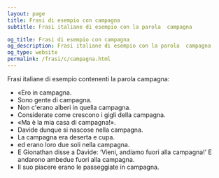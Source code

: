 ```yaml
---
layout: page
title: Frasi di esempio con campagna 
subtitle: Frasi italiane di esempio con la parola  campagna

og_title: Frasi di esempio con campagna 
og_description: Frasi italiane di esempio con la parola  campagna
og_type: website
permalink: /frasi/c/campagna.html
---
```


Frasi italiane di esempio contenenti la parola campagna:


- «Ero in campagna.
- Sono gente di campagna.
- Non c'erano alberi in quella campagna.
- Considerate come crescono i gigli della campagna.
- «Ma è la mia casa di campagna!».
- Davide dunque si nascose nella campagna.
- La campagna era deserta e cupa.
- ed erano loro due soli nella campagna.
- E Gionathan disse a Davide: ‘Vieni, andiamo fuori alla campagna!’ E andarono ambedue fuori alla campagna.
- Il suo piacere erano le passeggiate in campagna.
